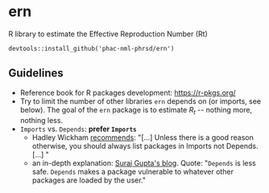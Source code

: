 # ern
R library to estimate the Effective Reproduction Number (Rt)

`devtools::install_github('phac-nml-phrsd/ern')`




## Guidelines

 * Reference book for R packages development: https://r-pkgs.org/
 * Try to limit the number of other libraries `ern` depends on (or imports, see below). The goal of the `ern` package is to estimate $R_t$ -- nothing more, nothing less. 
 * `Imports` vs. `Depends`: **prefer `Imports`**
   * Hadley Wickham [recommends](https://r-pkgs.org/dependencies-mindset-background.html#sec-dependencies-namespace): "[...] Unless there is a good reason otherwise, you should always list packages in Imports not Depends. [...] "
   * an in-depth explanation: [Suraj Gupta's blog](https://blog.thatbuthow.com/how-r-searches-and-finds-stuff/). Quote: "`Depends` is less safe. `Depends` makes a package vulnerable to whatever other packages are loaded by the user."



